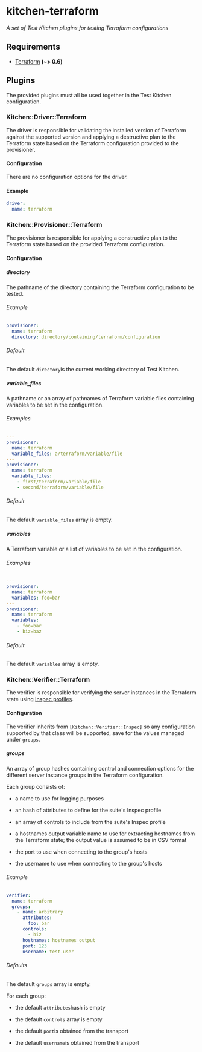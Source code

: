# kitchen-terraform
*A set of Test Kitchen plugins for testing Terraform configurations*

## Requirements

- [Terraform] **(~> 0.6)**

[Terraform]: https://www.terraform.io/downloads.html

## Plugins

The provided plugins must all be used together in the Test Kitchen configuration.

### Kitchen::Driver::Terraform

The driver is responsible for validating the installed version of Terraform against the supported version and applying a destructive plan to the Terraform state based on the Terraform configuration provided to the provisioner. 

#### Configuration

There are no configuration options for the driver. 

#### Example

```yaml
driver:
  name: terraform
```

### Kitchen::Provisioner::Terraform

The provisioner is responsible for applying a constructive plan to the Terraform state based on the provided Terraform configuration. 

#### Configuration

##### directory

The pathname of the directory containing the Terraform configuration to be tested.

###### Example 

```yaml
provisioner:
  name: terraform
  directory: directory/containing/terraform/configuration
```

###### Default 

The default `directory`is the current working directory of Test Kitchen.

##### variable_files

A pathname or an array of pathnames of Terraform variable files containing variables to be set in the configuration.

###### Examples

```yaml
---
provisioner:
  name: terraform
  variable_files: a/terraform/variable/file
---
provisioner:
  name: terraform
  variable_files:
    - first/terraform/variable/file
    - second/terraform/variable/file
```

###### Default 

The default `variable_files` array is empty. 

##### variables

A Terraform variable or a list of variables to be set in the configuration. 

###### Examples 

```yaml
---
provisioner:
  name: terraform
  variables: foo=bar
---
provisioner:
  name: terraform
  variables:
    - foo=bar
    - biz=baz
```

###### Default 

The default `variables` array is empty.

### Kitchen::Verifier::Terraform

The verifier is responsible for verifying the server instances in the Terraform state using [Inspec profiles].

[Inspec profiles]: https://github.com/chef/inspec/blob/master/docs/profiles.rst

#### Configuration

The verifier inherits from `[Kitchen::Verifier::Inspec]` so any configuration supported by that class will be supported, save for the values managed under `groups`. 

[Kitchen::Verifier::Inspec]: https://github.com/chef/kitchen-inspec/blob/master/lib/kitchen/verifier/inspec.rb

##### groups 

An array of group hashes containing control and connection options for the different server instance groups in the Terraform configuration.

Each group consists of:

- a name to use for logging purposes 

- an hash of attributes to define for the suite's Inspec profile 

- an array of controls to include from the suite's Inspec profile 

- a hostnames output variable name to use for extracting hostnames from the Terraform state; the output value is assumed to be in CSV format 

- the port to use when connecting to the group's hosts

- the username to use when connecting to the group's hosts


###### Example

```yaml
verifier:
  name: terraform
  groups:
    - name: arbitrary
      attributes:
        foo: bar
      controls:
        - biz
      hostnames: hostnames_output
      port: 123
      username: test-user
```

###### Defaults

The default `groups` array is empty. 

For each group:

- the default `attributes`hash is empty 

- the default `controls` array is empty 

- the default `port`is obtained from the transport 

- the default `username`is obtained from the transport
